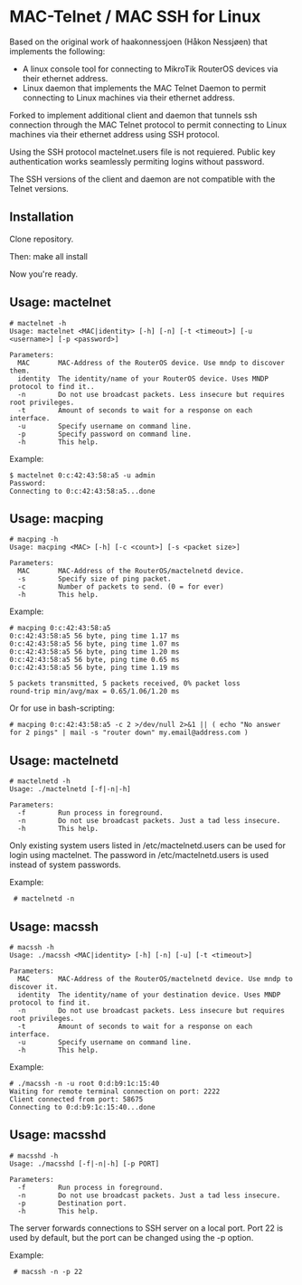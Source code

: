 MAC-Telnet / MAC SSH for Linux
==============================

Based on the original work of haakonnessjoen (Håkon Nessjøen) that implements
the following:

* A linux console tool for connecting to MikroTik RouterOS devices via their
ethernet address.
* Linux daemon that implements the MAC Telnet Daemon to permit connecting
to Linux machines via their ethernet address.

Forked to implement additional client and daemon that tunnels ssh connection
through the MAC Telnet protocol to permit connecting to Linux machines via
their ethernet address using SSH protocol.

Using the SSH protocol mactelnet.users file is not requiered. Public key
authentication works seamlessly permiting logins without password.

The SSH versions of the client and daemon are not compatible with the Telnet
versions.


Installation
------------

Clone repository.

Then:
    make all install

Now you're ready.


Usage: mactelnet
----------------

    # mactelnet -h
    Usage: mactelnet <MAC|identity> [-h] [-n] [-t <timeout>] [-u <username>] [-p <password>]
    
    Parameters:
      MAC       MAC-Address of the RouterOS device. Use mndp to discover them.
      identity  The identity/name of your RouterOS device. Uses MNDP protocol to find it..
      -n        Do not use broadcast packets. Less insecure but requires root privileges.
      -t        Amount of seconds to wait for a response on each interface.
      -u        Specify username on command line.
      -p        Specify password on command line.
      -h        This help.


Example:

    $ mactelnet 0:c:42:43:58:a5 -u admin
    Password: 
    Connecting to 0:c:42:43:58:a5...done


Usage: macping
--------------

    # macping -h
    Usage: macping <MAC> [-h] [-c <count>] [-s <packet size>]
    
    Parameters:
      MAC       MAC-Address of the RouterOS/mactelnetd device.
      -s        Specify size of ping packet.
      -c        Number of packets to send. (0 = for ever)
      -h        This help.

Example:

    # macping 0:c:42:43:58:a5
    0:c:42:43:58:a5 56 byte, ping time 1.17 ms
    0:c:42:43:58:a5 56 byte, ping time 1.07 ms
    0:c:42:43:58:a5 56 byte, ping time 1.20 ms
    0:c:42:43:58:a5 56 byte, ping time 0.65 ms
    0:c:42:43:58:a5 56 byte, ping time 1.19 ms
    
    5 packets transmitted, 5 packets received, 0% packet loss
    round-trip min/avg/max = 0.65/1.06/1.20 ms

Or for use in bash-scripting:

    # macping 0:c:42:43:58:a5 -c 2 >/dev/null 2>&1 || ( echo "No answer for 2 pings" | mail -s "router down" my.email@address.com )


Usage: mactelnetd
-----------------

    # mactelnetd -h
    Usage: ./mactelnetd [-f|-n|-h]
    
    Parameters:
      -f        Run process in foreground.
      -n        Do not use broadcast packets. Just a tad less insecure.
      -h        This help.

Only existing system users listed in /etc/mactelnetd.users can be used for login using mactelnet. The password in /etc/mactelnetd.users is used instead of system passwords.

Example:

	 # mactelnetd -n


Usage: macssh
-------------

    # macssh -h
    Usage: ./macssh <MAC|identity> [-h] [-n] [-u] [-t <timeout>]

    Parameters:
      MAC       MAC-Address of the RouterOS/mactelnetd device. Use mndp to discover it.
      identity  The identity/name of your destination device. Uses MNDP protocol to find it.
      -n        Do not use broadcast packets. Less insecure but requires root privileges.
      -t        Amount of seconds to wait for a response on each interface.
      -u        Specify username on command line.
      -h        This help.
      
Example:
	
	# ./macssh -n -u root 0:d:b9:1c:15:40
	Waiting for remote terminal connection on port: 2222
	Client connected from port: 58675
	Connecting to 0:d:b9:1c:15:40...done


Usage: macsshd
--------------

    # macsshd -h
    Usage: ./macsshd [-f|-n|-h] [-p PORT]

    Parameters:
      -f        Run process in foreground.
      -n        Do not use broadcast packets. Just a tad less insecure.
      -p        Destination port.
      -h        This help.

The server forwards connections to SSH server on a local port. Port 22 is used by default, but the port can be changed using the -p option.

Example:

	 # macssh -n -p 22
